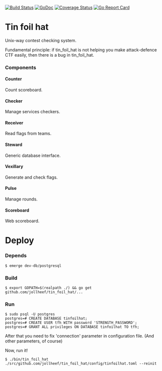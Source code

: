 [![Build Status](https://travis-ci.org/jollheef/tin_foil_hat.svg?branch=master)](https://travis-ci.org/jollheef/tin_foil_hat)
[![GoDoc](https://godoc.org/github.com/jollheef/tin_foil_hat?status.svg)](http://godoc.org/github.com/jollheef/tin_foil_hat)
[![Coverage Status](https://coveralls.io/repos/jollheef/tin_foil_hat/badge.svg?branch=master&service=github)](https://coveralls.io/github/jollheef/tin_foil_hat?branch=master)
[![Go Report Card](http://goreportcard.com/badge/jollheef/tin_foil_hat)](http://goreportcard.com/report/jollheef/tin_foil_hat)

# Tin foil hat
Unix-way contest checking system.

Fundamental principle: if tin_foil_hat is not helping you make attack-defence CTF easily, then there is a bug in tin_foil_hat.

### Components
#### Counter
Count scoreboard.
#### Checker
Manage services checkers.
#### Receiver
Read flags from teams.
#### Steward
Generic database interface.
#### Vexillary
Generate and check flags.
#### Pulse
Manage rounds.
#### Scoreboard
Web scoreboard.

# Deploy

### Depends

    $ emerge dev-db/postgresql

### Build

    $ export GOPATH=$(realpath ./) && go get github.com/jollheef/tin_foil_hat/...

### Run

    $ sudo psql -U postgres
    postgres=# CREATE DATABASE tinfoilhat;
    postgres=# CREATE USER tfh WITH password 'STRENGTH_PASSWORD';
    postgres=# GRANT ALL privileges ON DATABASE tinfoilhat TO tfh;

After that you need to fix 'connection' parameter in configuration file.
(And other parameters, of course)

Now, run it!

    $ ./bin/tin_foil_hat ./src/github.com/jollheef/tin_foil_hat/config/tinfoilhat.toml --reinit

